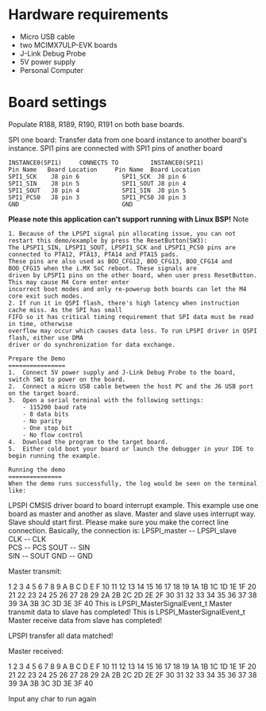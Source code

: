 Hardware requirements
=====================
- Micro USB cable
- two MCIMX7ULP-EVK boards
- J-Link Debug Probe
- 5V power supply
- Personal Computer

Board settings
==============
Populate R188, R189, R190, R191 on both base boards.

SPI one board:
Transfer data from one board instance to another board's instance.
SPI1 pins are connected with SPI1 pins of another board
~~~~~~~~~~~~~~~~~~~~~~~~~~~~~~~~~~~~~~~~~~~~~~~~~~~~~~
INSTANCE0(SPI1)     CONNECTS TO         INSTANCE0(SPI1)
Pin Name   Board Location     Pin Name  Board Location
SPI1_SCK    J8 pin 6            SPI1_SCK  J8 pin 6
SPI1_SIN    J8 pin 5            SPI1_SOUT J8 pin 4
SPI1_SOUT   J8 pin 4            SPI1_SIN  J8 pin 5
SPI1_PCS0   J8 pin 3            SPI1_PCS0 J8 pin 3
GND                             GND
~~~~~~~~~~~~~~~~~~~~~~~~~~~~~~~~~~~~~~~~~~~~~~~~~~~~~~

**Please note this application can't support running with Linux BSP!**
Note
~~~~~~~~~~~~~~
1. Because of the LPSPI signal pin allocating issue, you can not restart this demo/example by press the ResetButton(SW3):
The LPSPI1_SIN, LPSPI1_SOUT, LPSPI1_SCK and LPSPI1_PCS0 pins are connected to PTA12, PTA13, PTA14 and PTA15 pads.
These pins are also used as BOO_CFG12, BOO_CFG13, BOO_CFG14 and BOO_CFG15 when the i.MX SoC reboot. These signals are
driven by LPSPI1 pins on the other board, when user press ResetButton. This may cause M4 Core enter enter
incorrect boot modes and only re-powerup both boards can let the M4 core exit such modes.
2. If run it in QSPI flash, there's high latency when instruction cache miss. As the SPI has small
FIFO so it has critical timing requirement that SPI data must be read in time, otherwise
overflow may occur which causes data loss. To run LPSPI driver in QSPI flash, either use DMA
driver or do synchronization for data exchange.

Prepare the Demo
================
1.  Connect 5V power supply and J-Link Debug Probe to the board, switch SW1 to power on the board.
2.  Connect a micro USB cable between the host PC and the J6 USB port on the target board.
3.  Open a serial terminal with the following settings:
    - 115200 baud rate
    - 8 data bits
    - No parity
    - One stop bit
    - No flow control
4.  Download the program to the target board.
5.  Either cold boot your board or launch the debugger in your IDE to begin running the example.

Running the demo
===============
When the demo runs successfully, the log would be seen on the terminal like:

~~~~~~~~~~~~~~~~~~~~~~~~~~~~~~~~~~~~~~~~~~~~~~~~~~~~~~~~~~~~~~~~~~~~~~~~~~~~~~~~~~~~
LPSPI CMSIS driver board to board interrupt example.
This example use one board as master and another as slave.
Master and slave uses interrupt way. Slave should start first. 
Please make sure you make the correct line connection. Basically, the connection is: 
LPSPI_master -- LPSPI_slave   
   CLK       --    CLK  
   PCS       --    PCS 
   SOUT      --    SIN  
   SIN       --    SOUT 
   GND       --    GND 

 Master transmit:

  1  2  3  4  5  6  7  8  9  A  B  C  D  E  F 10
 11 12 13 14 15 16 17 18 19 1A 1B 1C 1D 1E 1F 20
 21 22 23 24 25 26 27 28 29 2A 2B 2C 2D 2E 2F 30
 31 32 33 34 35 36 37 38 39 3A 3B 3C 3D 3E 3F 40
This is LPSPI_MasterSignalEvent_t
Master transmit data to slave has completed!
This is LPSPI_MasterSignalEvent_t
Master receive data from slave has completed!
 
LPSPI transfer all data matched! 

 Master received:

  1  2  3  4  5  6  7  8  9  A  B  C  D  E  F 10
 11 12 13 14 15 16 17 18 19 1A 1B 1C 1D 1E 1F 20
 21 22 23 24 25 26 27 28 29 2A 2B 2C 2D 2E 2F 30
 31 32 33 34 35 36 37 38 39 3A 3B 3C 3D 3E 3F 40

 Input any char to run again
~~~~~~~~~~~~~~~~~~~~~~~~~~~~~~~~~~~~~~~~~~~~~~~~~~~~~~~~~~~~~~~~~~~~~~~~~~~~~~~~~~~~~
